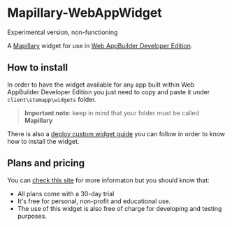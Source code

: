 # Mapillary-WebAppWidget

Experimental version, non-functioning

A [Mapillary](http://www.mapillary.com/) widget for use in [Web AppBuilder Developer Edition](https://developers.arcgis.com/web-appbuilder/).


## How to install

In order to have the widget available for any app built within Web AppBuilder Developer Edition you just need to copy and paste it under ```client\stemapp\widgets``` folder.

> **Important note**: keep in mind that your folder must be called **Mapillary**

There is also a [deploy custom widget guide](https://developers.arcgis.com/web-appbuilder/guide/deploy-custom-widget-and-theme.htm#GUID-0DC77A6E-F2F4-4897-9E4E-75347334C07A) you can follow in order to know how to install the widget.

## Plans and pricing

You can [check this site](http://www.mapillary.com/arcgis.html) for more informaton but you should know that:

* All plans come with a 30-day trial
* It's free for personal, non-profit and educational use.
* The use of this widget is also free of charge for developing and testing purposes.
